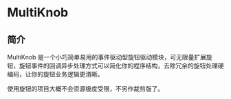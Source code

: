 # MultiKnob
## 简介

MultiKnob 是一个小巧简单易用的事件驱动型旋钮驱动模块，可无限量扩展旋钮，旋钮事件的回调异步处理方式可以简化你的程序结构，去除冗余的旋钮处理硬编码，让你的旋钮业务逻辑更清晰。

使用旋钮的项目大概不会资源极度受限，不另作裁剪版了。

